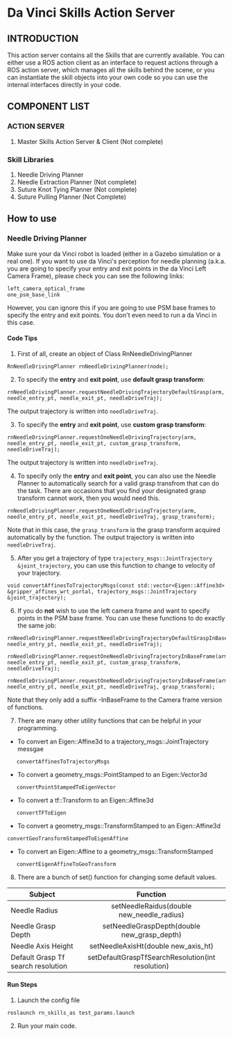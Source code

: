 # Da Vinci Skills Action Server

## INTRODUCTION

This action server contains all the Skills that are currently available. You can either use a ROS action client as an interface to request actions through a ROS action server, which manages all the skills behind the scene, or you can instantiate the skill objects into your own code so you can use the internal interfaces directly in your code.

## COMPONENT LIST

### ACTION SERVER

1. Master Skills Action Server & Client (Not complete)

### Skill Libraries

1. Needle Driving Planner
2. Needle Extraction Planner (Not complete)
3. Suture Knot Tying Planner (Not complete)
4. Suture Pulling Planner (Not Complete)

## How to use

### Needle Driving Planner

Make sure your da Vinci robot is loaded (either in a Gazebo simulation or a real one). If you want to use da Vinci's perception for needle planning (a.k.a. you are going to specify your entry and exit points in the da Vinci Left Camera Frame), please check you can see the following links:
```
left_camera_optical_frame
one_psm_base_link
```
However, you can ignore this if you are going to use PSM base frames to specify the entry and exit points. You don't even need to run a da Vinci in this case. 

#### Code Tips


1. First of all, create an object of Class RnNeedleDrivingPlanner
```
RnNeedleDrivingPlanner rnNeedleDrivingPlanner(node);
```

2. To specify the **entry** and **exit point**, use **default grasp transform**:
```
rnNeedleDrivingPlanner.requestNeedleDrivingTrajectoryDefaultGrasp(arm, needle_entry_pt, needle_exit_pt, needleDriveTraj);
```
The output trajectory is written into ```needleDriveTraj```.

3.  To specify the **entry** and **exit point**, use **custom grasp transform**:
```
rnNeedleDrivingPlanner.requestOneNeedleDrivingTrajectory(arm, needle_entry_pt, needle_exit_pt, custom_grasp_transform, needleDriveTraj);
```
The output trajectory is written into ```needleDriveTraj```.

4. To specify only the **entry** and **exit point**, you can also use the Needle Planner to automatically search for a valid grasp transfrom that can do the task. There are occasions that you find your designated grasp transform cannot work, then you would need this.
```
rnNeedleDrivingPlanner.requestOneNeedleDrivingTrajectory(arm, needle_entry_pt, needle_exit_pt, needleDriveTraj, grasp_transform);
```
Note that in this case, the ```grasp_transform``` is the grasp transform acquired automatically by the function. The output trajectory is written into ```needleDriveTraj```.

5. After you get a trajectory of type ```trajectory_msgs::JointTrajectory &joint_trajectory```, you can use this function to change to velocity of your trajectory. 
```
void convertAffinesToTrajectoryMsgs(const std::vector<Eigen::Affine3d> &gripper_affines_wrt_portal, trajectory_msgs::JointTrajectory &joint_trajectory);
```                                     

6. If you do **not** wish to use the left camera frame and want to specify points in the PSM base frame. You can use these functions to do exactly the same job:
```
rnNeedleDrivingPlanner.requestNeedleDrivingTrajectoryDefaultGraspInBaseFrame(arm, needle_entry_pt, needle_exit_pt, needleDriveTraj);
```
```
rnNeedleDrivingPlanner.requestOneNeedleDrivingTrajectoryInBaseFrame(arm, needle_entry_pt, needle_exit_pt, custom_grasp_transform, needleDriveTraj);
```
```
rnNeedleDrivingPlanner.requestOneNeedleDrivingTrajectoryInBaseFrame(arm, needle_entry_pt, needle_exit_pt, needleDriveTraj, grasp_transform);
```
Note that they only add a suffix -InBaseFrame to the Camera frame version of functions.

7. There are many other utility functions that can be helpful in your programming. 

* To convert an Eigen::Affine3d to a trajectory_msgs::JointTrajectory messgae
```   
   convertAffinesToTrajectoryMsgs
```
* To convert a geometry_msgs::PointStamped to an Eigen::Vector3d
```
   convertPointStampedToEigenVector
```
* To convert a tf::Transform to an Eigen::Affine3d
```
   convertTFToEigen
```
* To convert a geometry_msgs::TransformStamped to an Eigen::Affine3d
```
convertGeoTransformStampedToEigenAffine
```
* To convert an Eigen::Affine to a geometry_msgs::TransformStamped
```
   convertEigenAffineToGeoTransform
```

8. There are a bunch of set() function for changing some default values.

| Subject                            | Function           | 
| -------------                      |:-------------:| 
| Needle Radius                      | setNeedleRaidus(double new_needle_radius) | 
| Needle Grasp Depth                 | setNeedleGraspDepth(double new_grasp_depth)     | 
| Needle Axis Height                 | setNeedleAxisHt(double new_axis_ht)     |  
| Default Grasp Tf search resolution | setDefaultGraspTfSearchResolution(int resolution)      |  



#### Run Steps

1. Launch the config file
```
roslaunch rn_skills_as test_params.launch 
```
2. Run your main code.